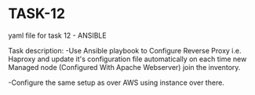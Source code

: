 # TASK-12
yaml file for task 12 -  ANSIBLE

Task description:
-Use Ansible playbook to Configure Reverse Proxy i.e. Haproxy and update it's configuration file automatically on each time new Managed node (Configured With Apache Webserver) join the inventory.

-Configure the same setup as over AWS using instance over there.
